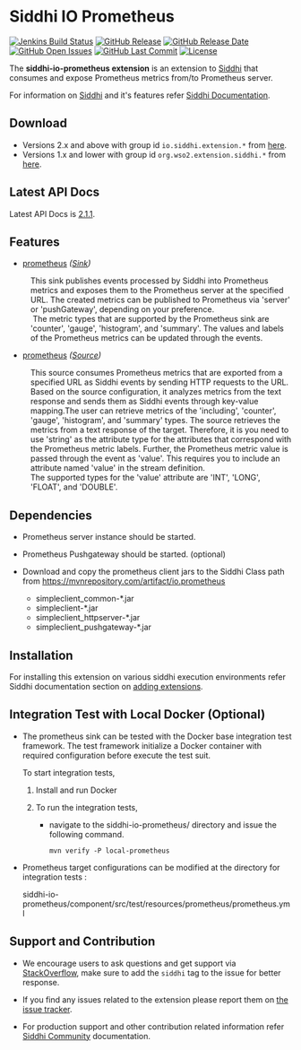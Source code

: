 Siddhi IO Prometheus
===================

  [![Jenkins Build Status](https://wso2.org/jenkins/job/siddhi/job/siddhi-io-prometheus/badge/icon)](https://wso2.org/jenkins/job/siddhi/job/siddhi-io-prometheus/)
  [![GitHub Release](https://img.shields.io/github/release/siddhi-io/siddhi-io-prometheus.svg)](https://github.com/siddhi-io/siddhi-io-prometheus/releases)
  [![GitHub Release Date](https://img.shields.io/github/release-date/siddhi-io/siddhi-io-prometheus.svg)](https://github.com/siddhi-io/siddhi-io-prometheus/releases)
  [![GitHub Open Issues](https://img.shields.io/github/issues-raw/siddhi-io/siddhi-io-prometheus.svg)](https://github.com/siddhi-io/siddhi-io-prometheus/issues)
  [![GitHub Last Commit](https://img.shields.io/github/last-commit/siddhi-io/siddhi-io-prometheus.svg)](https://github.com/siddhi-io/siddhi-io-prometheus/commits/master)
  [![License](https://img.shields.io/badge/License-Apache%202.0-blue.svg)](https://opensource.org/licenses/Apache-2.0)

The **siddhi-io-prometheus extension** is an extension to <a target="_blank" href="https://wso2.github.io/siddhi">Siddhi</a> that consumes and expose Prometheus metrics from/to Prometheus server.

For information on <a target="_blank" href="https://siddhi.io/">Siddhi</a> and it's features refer <a target="_blank" href="https://siddhi.io/redirect/docs.html">Siddhi Documentation</a>. 

## Download

* Versions 2.x and above with group id `io.siddhi.extension.*` from <a target="_blank" href="https://mvnrepository.com/artifact/io.siddhi.extension.io.prometheus/siddhi-io-prometheus/">here</a>.
* Versions 1.x and lower with group id `org.wso2.extension.siddhi.*` from <a target="_blank" href="https://mvnrepository.com/artifact/org.wso2.extension.siddhi.io.prometheus/siddhi-io-prometheus">here</a>.

## Latest API Docs 

Latest API Docs is <a target="_blank" href="https://siddhi-io.github.io/siddhi-io-prometheus/api/2.1.1">2.1.1</a>.

## Features

* <a target="_blank" href="https://siddhi-io.github.io/siddhi-io-prometheus/api/2.1.1/#prometheus-sink">prometheus</a> *(<a target="_blank" href="http://siddhi.io/en/v5.1/docs/query-guide/#sink">Sink</a>)*<br> <div style="padding-left: 1em;"><p><p style="word-wrap: break-word;margin: 0;">This sink publishes events processed by Siddhi into Prometheus metrics and exposes them to the Prometheus server at the specified URL. The created metrics can be published to Prometheus via 'server' or 'pushGateway', depending on your preference.<br>&nbsp;The metric types that are supported by the Prometheus sink are 'counter', 'gauge', 'histogram', and 'summary'. The values and labels of the Prometheus metrics can be updated through the events. </p></p></div>
* <a target="_blank" href="https://siddhi-io.github.io/siddhi-io-prometheus/api/2.1.1/#prometheus-source">prometheus</a> *(<a target="_blank" href="http://siddhi.io/en/v5.1/docs/query-guide/#source">Source</a>)*<br> <div style="padding-left: 1em;"><p><p style="word-wrap: break-word;margin: 0;">This source consumes Prometheus metrics that are exported from a specified URL as Siddhi events by sending HTTP requests to the URL. Based on the source configuration, it analyzes metrics from the text response and sends them as Siddhi events through key-value mapping.The user can retrieve metrics of the 'including', 'counter', 'gauge', 'histogram', and 'summary' types. The source retrieves the metrics from a text response of the target. Therefore, it is you need to use 'string' as the attribute type for the attributes that correspond with the Prometheus metric labels. Further, the Prometheus metric value is passed through the event as 'value'. This requires you to include an attribute named 'value' in the stream definition. <br>The supported types for the 'value' attribute are 'INT', 'LONG', 'FLOAT', and 'DOUBLE'.</p></p></div>

## Dependencies 

* Prometheus server instance should be started.
* Prometheus Pushgateway should be started. (optional)
* Download and copy the prometheus client jars to the Siddhi Class path from <a target="_blank" href="https://mvnrepository.com/artifact/io.prometheus">
    https://mvnrepository.com/artifact/io.prometheus</a>
    
    * simpleclient_common-*.jar
    * simpleclient-*.jar
    * simpleclient_httpserver-*.jar
    * simpleclient_pushgateway-*.jar
  
## Installation

For installing this extension on various siddhi execution environments refer Siddhi documentation section on <a target="_blank" href="https://siddhi.io/redirect/add-extensions.html">adding extensions</a>.

## Integration Test with Local Docker (Optional)

 * The prometheus sink can be tested with the Docker base integration test framework. The test framework initialize a Docker container with required configuration before execute the test suit.
   
   To start integration tests,
   
   1. Install and run Docker
     
   2. To run the integration tests,
     
      - navigate to the siddhi-io-prometheus/ directory and issue the following command.<br/>
        ```
        mvn verify -P local-prometheus
        ```
           
 * Prometheus target configurations can be modified at the directory for integration tests : 
 
      siddhi-io-prometheus/component/src/test/resources/prometheus/prometheus.yml
      
## Support and Contribution

* We encourage users to ask questions and get support via <a target="_blank" href="https://stackoverflow.com/questions/tagged/siddhi">StackOverflow</a>, make sure to add the `siddhi` tag to the issue for better response.

* If you find any issues related to the extension please report them on <a target="_blank" href="https://github.com/siddhi-io/siddhi-execution-string/issues">the issue tracker</a>.

* For production support and other contribution related information refer <a target="_blank" href="https://siddhi.io/community/">Siddhi Community</a> documentation.
